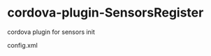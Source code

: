 # cordova-plugin-SensorsRegister
cordova plugin for sensors init

config.xml

<preference name="SaServiceUrl" value="上传的服务地址"></preference>
<preference name="SaParamsChannel" value="" />
